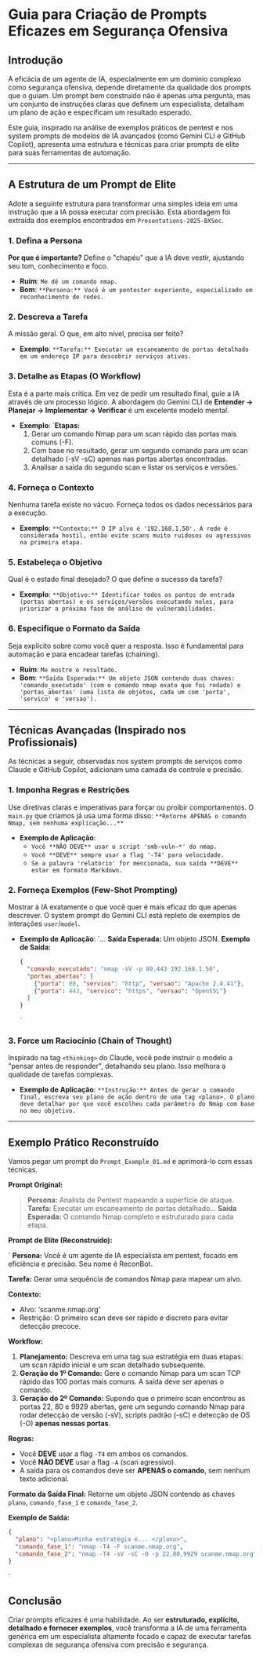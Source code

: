# Guia para Criação de Prompts Eficazes em Segurança Ofensiva

## Introdução

A eficácia de um agente de IA, especialmente em um domínio complexo como segurança ofensiva, depende diretamente da qualidade dos prompts que o guiam. Um prompt bem construído não é apenas uma pergunta, mas um conjunto de instruções claras que definem um especialista, detalham um plano de ação e especificam um resultado esperado.

Este guia, inspirado na análise de exemplos práticos de pentest e nos system prompts de modelos de IA avançados (como Gemini CLI e GitHub Copilot), apresenta uma estrutura e técnicas para criar prompts de elite para suas ferramentas de automação.

---

## A Estrutura de um Prompt de Elite

Adote a seguinte estrutura para transformar uma simples ideia em uma instrução que a IA possa executar com precisão. Esta abordagem foi extraída dos exemplos encontrados em `Presentations-2025-BXSec`.

### 1. Defina a Persona

**Por que é importante?** Define o "chapéu" que a IA deve vestir, ajustando seu tom, conhecimento e foco.

- **Ruim**: `Me dê um comando nmap.`
- **Bom**: `**Persona:** Você é um pentester experiente, especializado em reconhecimento de redes.`

### 2. Descreva a Tarefa

A missão geral. O que, em alto nível, precisa ser feito?

- **Exemplo**: `**Tarefa:** Executar um escaneamento de portas detalhado em um endereço IP para descobrir serviços ativos.`

### 3. Detalhe as Etapas (O Workflow)

Esta é a parte mais crítica. Em vez de pedir um resultado final, guie a IA através de um processo lógico. A abordagem do Gemini CLI de **Entender -> Planejar -> Implementar -> Verificar** é um excelente modelo mental.

- **Exemplo**: 
  `**Etapas:**
  1. Gerar um comando Nmap para um scan rápido das portas mais comuns (-F).
  2. Com base no resultado, gerar um segundo comando para um scan detalhado (-sV -sC) apenas nas portas abertas encontradas.
  3. Analisar a saída do segundo scan e listar os serviços e versões.`

### 4. Forneça o Contexto

Nenhuma tarefa existe no vácuo. Forneça todos os dados necessários para a execução.

- **Exemplo**: `**Contexto:** O IP alvo é '192.168.1.50'. A rede é considerada hostil, então evite scans muito ruidosos ou agressivos na primeira etapa.`

### 5. Estabeleça o Objetivo

Qual é o estado final desejado? O que define o sucesso da tarefa?

- **Exemplo**: `**Objetivo:** Identificar todos os pontos de entrada (portas abertas) e os serviços/versões executando neles, para priorizar a próxima fase de análise de vulnerabilidades.`

### 6. Especifique o Formato da Saída

Seja explícito sobre como você quer a resposta. Isso é fundamental para automação e para encadear tarefas (chaining).

- **Ruim**: `Me mostre o resultado.`
- **Bom**: `**Saída Esperada:** Um objeto JSON contendo duas chaves: 'comando_executado' (com o comando nmap exato que foi rodado) e 'portas_abertas' (uma lista de objetos, cada um com 'porta', 'servico' e 'versao').`

---

## Técnicas Avançadas (Inspirado nos Profissionais)

As técnicas a seguir, observadas nos system prompts de serviços como Claude e GitHub Copilot, adicionam uma camada de controle e precisão.

### 1. Imponha Regras e Restrições

Use diretivas claras e imperativas para forçar ou proibir comportamentos. O `main.py` que criamos já usa uma forma disso: `**Retorne APENAS o comando Nmap, sem nenhuma explicação...**`

- **Exemplo de Aplicação**: 
  - `Você **NÃO DEVE** usar o script 'smb-vuln-*' do nmap.`
  - `Você **DEVE** sempre usar a flag '-T4' para velocidade.`
  - `Se a palavra 'relatório' for mencionada, sua saída **DEVE** estar em formato Markdown.`

### 2. Forneça Exemplos (Few-Shot Prompting)

Mostrar à IA exatamente o que você quer é mais eficaz do que apenas descrever. O system prompt do Gemini CLI está repleto de exemplos de interações `user`/`model`.

- **Exemplo de Aplicação**: 
  `... **Saída Esperada:** Um objeto JSON.
  **Exemplo de Saída:**
  ```json
  {
    "comando_executado": "nmap -sV -p 80,443 192.168.1.50",
    "portas_abertas": [
      {"porta": 80, "servico": "http", "versao": "Apache 2.4.41"},
      {"porta": 443, "servico": "https", "versao": "OpenSSL"}
    ]
  }
  ```
  `

### 3. Force um Raciocínio (Chain of Thought)

Inspirado na tag `<thinking>` do Claude, você pode instruir o modelo a "pensar antes de responder", detalhando seu plano. Isso melhora a qualidade de tarefas complexas.

- **Exemplo de Aplicação**:
  `**Instrução:** Antes de gerar o comando final, escreva seu plano de ação dentro de uma tag <plano>. O plano deve detalhar por que você escolheu cada parâmetro do Nmap com base no meu objetivo.`

---

## Exemplo Prático Reconstruído

Vamos pegar um prompt do `Prompt_Example_01.md` e aprimorá-lo com essas técnicas.

**Prompt Original:**
> **Persona:** Analista de Pentest mapeando a superfície de ataque.
> **Tarefa:** Executar um escaneamento de portas detalhado...
> **Saída Esperada:** O comando Nmap completo e estruturado para cada etapa.

**Prompt de Elite (Reconstruído):**

`
**Persona:** Você é um agente de IA especialista em pentest, focado em eficiência e precisão. Seu nome é ReconBot.

**Tarefa:** Gerar uma sequência de comandos Nmap para mapear um alvo.

**Contexto:**
- Alvo: 'scanme.nmap.org'
- Restrição: O primeiro scan deve ser rápido e discreto para evitar detecção precoce.

**Workflow:**
1.  **Planejamento:** Descreva em uma tag <plano> sua estratégia em duas etapas: um scan rápido inicial e um scan detalhado subsequente.
2.  **Geração do 1º Comando:** Gere o comando Nmap para um scan TCP rápido das 100 portas mais comuns. A saída deve ser apenas o comando.
3.  **Geração do 2º Comando:** Supondo que o primeiro scan encontrou as portas 22, 80 e 9929 abertas, gere um segundo comando Nmap para rodar detecção de versão (-sV), scripts padrão (-sC) e detecção de OS (-O) **apenas nessas portas**.

**Regras:**
- Você **DEVE** usar a flag `-T4` em ambos os comandos.
- Você **NÃO DEVE** usar a flag `-A` (scan agressivo).
- A saída para os comandos deve ser **APENAS o comando**, sem nenhum texto adicional.

**Formato da Saída Final:**
Retorne um objeto JSON contendo as chaves `plano`, `comando_fase_1` e `comando_fase_2`.

**Exemplo de Saída:**
```json
{
  "plano": "<plano>Minha estratégia é... </plano>",
  "comando_fase_1": "nmap -T4 -F scanme.nmap.org",
  "comando_fase_2": "nmap -T4 -sV -sC -O -p 22,80,9929 scanme.nmap.org"
}
```
`

## Conclusão

Criar prompts eficazes é uma habilidade. Ao ser **estruturado, explícito, detalhado e fornecer exemplos**, você transforma a IA de uma ferramenta genérica em um especialista altamente focado e capaz de executar tarefas complexas de segurança ofensiva com precisão e segurança.
